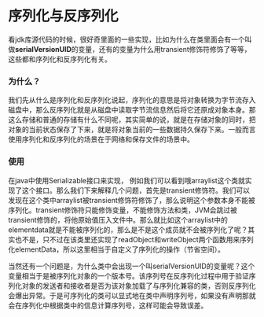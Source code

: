# 序列化与反序列化

看jdk库源代码的时候，很好奇里面的一些实现，比如为什么在类里面会有一个叫做**serialVersionUID**的变量，还有的变量为什么用transient修饰符修饰了等等，这些都和序列化和反序列化有关。

### 为什么？

我们先从什么是序列化和反序列化说起，序列化的意思是将对象转换为字节流存入磁盘中，那么反序列化就是从磁盘中读取字节流信息然后将它还原成对象本身。那这么存储和普通的存储有什么不同呢，其实简单的说，就是在存储对象的同时，把对象的当前状态保存了下来，就是将对象当前的一些数据持久保存下来。一般而言使用序列化和反序列化的场景在于网络和保存文件的场景中。

### 使用

在java中使用Serializable接口来实现， 例如我们可以看到哦arraylist这个类就实现了这个接口。那么我们下来解释几个问题，首先是transient修饰符。我们可以发现在这个类中arraylist被transient修饰符修饰了，那么说明这个参数本身不能被序列化。transient修饰符只能修饰变量，不能修饰方法和类，JVM会跳过被transient修饰的，将他原始值压入文件中。那么就比如这个arraylist中的elementdata就是不能被序列化的，那么是不是这个成员就不会被序列化了呢？其实也不是，只不过在该类里还实现了readObject和writeObject两个函数用来序列化elementData，所以这里相当于自定义了序列化的操作（节省空间）。

当然还有一个问题是，为什么类中会出现一个叫serialVersionUID的变量呢？这个变量相当于是被序列化对象的一个版本号。该序列号在反序列化过程中用于验证序列化对象的发送者和接收者是否为该对象加载了与序列化兼容的类，否则反序列化会爆出异常。于是可序列化的类可以显式地在类中声明序列号，如果没有声明那就会在序列化中根据类中的信息计算序列号，这样可能会导致误差。